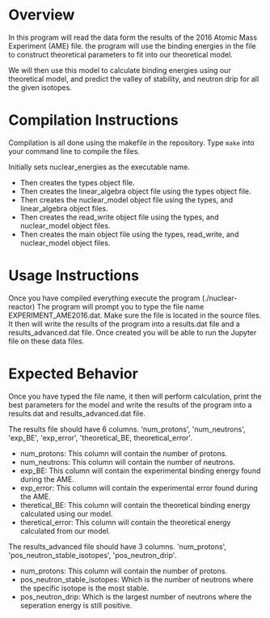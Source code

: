 # Overview
In this program will read the data form the results of the 2016 Atomic Mass Experiment (AME) file. the program will use the binding energies in the file to construct theoretical parameters to fit into our theoretical model. 

We will then use this model to calculate binding energies using our theoretical model, and predict the valley of stability, and neutron drip for all the given isotopes.


# Compilation Instructions
Compilation is all done using the makefile in the repository. Type `make` into your command line to compile the files.

Initially sets nuclear_energies as the executable name.
- Then creates the types object file.
- Then creates the linear_algebra object file using the types object file.
- Then creates the nuclear_model object file using the types, and linear_algebra object files.
- Then creates the read_write object file using the types, and nuclear_model object files.
- Then creates the main object file using the types, read_write, and nuclear_model object files.


# Usage Instructions
Once you have compiled everything execute the program (./nuclear-reactor)
The program will prompt you to type the file name EXPERIMENT_AME2016.dat. Make sure the file is located in the source files.
It then will write the results of the program into a results.dat file and a results_advanced.dat file. 
Once created you will be able to run the Jupyter file on these data files. 


# Expected Behavior
Once you have typed the file name, it then will perform calculation, print the best parameters for the model and write the results of the program into a results.dat and results_advanced.dat file.

The results file should have 6 columns. 'num_protons', 'num_neutrons', 'exp_BE', 'exp_error', 'theoretical_BE, theoretical_error'.

- num_protons: This column will contain the number of protons.
- num_neutrons: This column will contain the number of neutrons.
- exp_BE: This column will contain the experimental binding energy found during the AME.
- exp_error: This column will contain the experimental error found during the AME.
- theretical_BE: This column will contain the theoretical binding energy calculated using our model.
- theretical_error: This column will contain the theoretical energy calculated from our model.

The results_advanced file should have 3 columns. 'num_protons', 'pos_neutron_stable_isotopes', 'pos_neutron_drip'.

- num_protons: This column will contain the number of protons.
- pos_neutron_stable_isotopes: Which is the number of neutrons where the specific isotope is the most stable.
- pos_neutron_drip: Which is the largest number of neutrons where the seperation energy is still positive.

